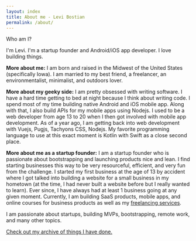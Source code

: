 ```yaml
---
layout: index
title: About me - Levi Bostian
permalink: /about/
---
```


Who am I?

I'm Levi. I'm a startup founder and Android/iOS app developer. I love building things.

**More about me:** I am born and raised in the Midwest of the United States (specifically Iowa). I am married to my best friend, a freelancer, an environmentalist, minimalist, and outdoors lover.

**More about my geeky side:** I am pretty obsessed with writing software. I have a hard time getting to bed at night because I think about writing code. I spend most of my time building native Android and iOS mobile app. Along with that, I also build APIs for my mobile apps using Nodejs. I used to be a web developer from age 13 to 20 when I then got involved with mobile app development. As of a year ago, I am getting back into web development with Vuejs, Pugjs, Tachyons CSS, Nodejs. My favorite programming language to use at this exact moment is Kotlin with Swift as a close second place.

**More about me as a startup founder:** I am a startup founder who is passionate about bootstrapping and launching products nice and lean. I find starting businesses this way to be very resourceful, efficient, and very fun from the challenge. I started my first business at the age of 13 by accident where I got talked into building a website for a small business in my hometown (at the time, I had never built a website before but I really wanted to learn). Ever since, I have always had at least 1 business going at any given moment. Currently, I am building SaaS products, mobile apps, and online courses for business products as well as my [freelancing services](https://curiosityio.com).

I am passionate about startups, building MVPs, bootstrapping, remote work, and many other topics.

[Check out my archive of things I have done.](/archive)
